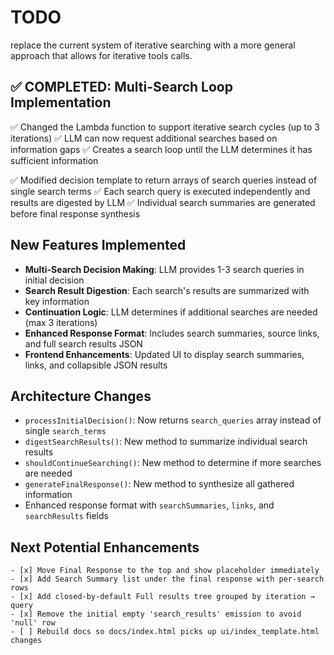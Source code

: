 # TODO

replace the current system of iterative searching with a more general approach that allows for iterative tools calls. 



## ✅ COMPLETED: Multi-Search Loop Implementation

✅ Changed the Lambda function to support iterative search cycles (up to 3 iterations)
✅ LLM can now request additional searches based on information gaps
✅ Creates a search loop until the LLM determines it has sufficient information

✅ Modified decision template to return arrays of search queries instead of single search terms
✅ Each search query is executed independently and results are digested by LLM
✅ Individual search summaries are generated before final response synthesis

## New Features Implemented

- **Multi-Search Decision Making**: LLM provides 1-3 search queries in initial decision
- **Search Result Digestion**: Each search's results are summarized with key information
- **Continuation Logic**: LLM determines if additional searches are needed (max 3 iterations)
- **Enhanced Response Format**: Includes search summaries, source links, and full search results JSON
- **Frontend Enhancements**: Updated UI to display search summaries, links, and collapsible JSON results

## Architecture Changes

- `processInitialDecision()`: Now returns `search_queries` array instead of single `search_terms`
- `digestSearchResults()`: New method to summarize individual search results
- `shouldContinueSearching()`: New method to determine if more searches are needed
- `generateFinalResponse()`: New method to synthesize all gathered information
- Enhanced response format with `searchSummaries`, `links`, and `searchResults` fields

## Next Potential Enhancements

	- [x] Move Final Response to the top and show placeholder immediately
	- [x] Add Search Summary list under the final response with per-search rows
	- [x] Add closed-by-default Full results tree grouped by iteration → query
	- [x] Remove the initial empty 'search_results' emission to avoid 'null' row
	- [ ] Rebuild docs so docs/index.html picks up ui/index_template.html changes


